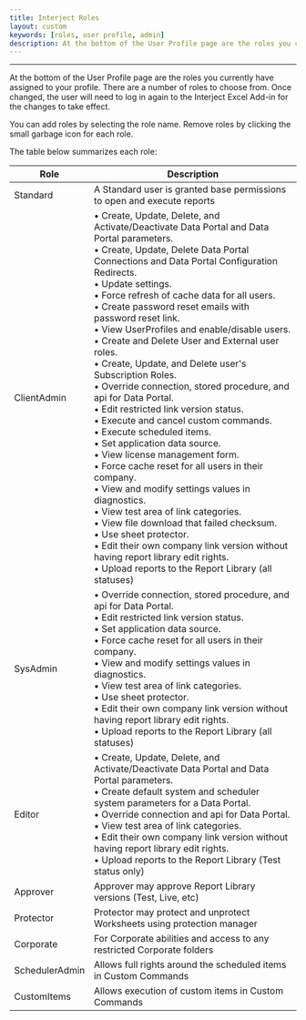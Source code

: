 ```yaml
---
title: Interject Roles
layout: custom
keywords: [roles, user profile, admin]
description: At the bottom of the User Profile page are the roles you currently have assigned to your profile.
---
```

* * *

At the bottom of the User Profile page are the roles you currently have assigned to your profile. There are a number of roles to choose from. Once changed, the user will need to log in again to the Interject Excel Add-in for the changes to take effect.

You can add roles by selecting the role name. Remove roles by clicking the small garbage icon for each role.

The table below summarizes each role:

| Role | Description |
|-----|-----|
| Standard | A Standard user is granted base permissions to open and execute reports |
| ClientAdmin | • Create, Update, Delete, and Activate/Deactivate Data Portal and Data Portal parameters. <br>• Create, Update, Delete Data Portal Connections and Data Portal Configuration Redirects. <br>• Update settings. <br>• Force refresh of cache data for all users. <br>• Create password reset emails with password reset link. <br>• View UserProfiles and enable/disable users. <br>• Create and Delete User and External user roles. <br>• Create, Update, and Delete user's Subscription Roles. <br>• Override connection, stored procedure, and api for Data Portal. <br>• Edit restricted link version status. <br>• Execute and cancel custom commands. <br>• Execute scheduled items. <br>• Set application data source. <br>• View license management form. <br>• Force cache reset for all users in their company. <br>• View and modify settings values in diagnostics. <br>• View test area of link categories. <br>• View file download that failed checksum. <br>• Use sheet protector. <br>• Edit their own company link version without having report library edit rights. <br>• Upload reports to the Report Library (all statuses)|
| SysAdmin | • Override connection, stored procedure, and api for Data Portal. <br>• Edit restricted link version status. <br>• Set application data source. <br>• Force cache reset for all users in their company. <br>• View and modify settings values in diagnostics. <br>• View test area of link categories. <br>• Use sheet protector. <br>• Edit their own company link version without having report library edit rights. <br> • Upload reports to the Report Library (all statuses)|
| Editor | • Create, Update, Delete, and Activate/Deactivate Data Portal and Data Portal parameters. <br>• Create default system and scheduler system parameters for a Data Portal. <br>• Override connection and api for Data Portal. <br>• View test area of link categories. <br>• Edit their own company link version without having report library edit rights. <br> • Upload reports to the Report Library (Test status only) |
| Approver | Approver may approve Report Library versions (Test, Live, etc) |
| Protector | Protector may protect and unprotect Worksheets using protection manager |
| Corporate | For Corporate abilities and access to any restricted Corporate folders |
| SchedulerAdmin | Allows full rights around the scheduled items in Custom Commands |
| CustomItems | Allows execution of custom items in Custom Commands |